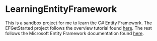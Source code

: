 # LearningEntityFramework

This is a sandbox project for me to learn the C# Entity Framework.
The EFGetStarted project follows the overview tutorial found [here](https://docs.microsoft.com/en-us/ef/core/get-started/overview/first-app?tabs=netcore-cli). The rest follows the Microsoft Entity Framework documentation found [here](https://docs.microsoft.com/en-us/ef/core/).